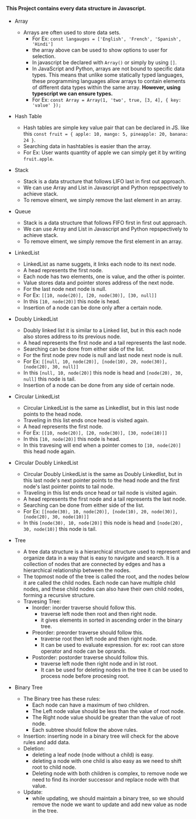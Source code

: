 #### This Project contains every data structure in Javascript.

- Array
    - Arrays are often used to store data sets.
        - For Ex: `const langauges = ['English', 'French', 'Spanish', 'Hindi']`
        - the array above can be used to show options to user for selection.
        - In javascript be declared with `Array()` or simply by using `[]`.
        - In JavaScript and Python, arrays are not bound to specific data types. This means that unlike some statically typed languages, these programming languages allow arrays to contain elements of different data types within the same array. **However, using typescript we can ensure types.**
        - For Ex: `const Array = Array(1, 'two', true, [3, 4], { key: 'value' });`

- Hash Table
    - Hash tables are simple key value pair that can be declared in JS. like this `const fruit = { apple: 10, mango: 5, pineapple: 20, banana: 24 }`. 
    - Searching data in hashtables is easier than the array.
    - For Ex: User wants quantity of apple we can simply get it by writing `fruit.apple`.

- Stack
    - Stack is a data structure that follows LIFO last in first out approach.
    - We can use Array and List in Javascript and Python repspectively to achieve stack.
    - To remove elment, we simply remove the last element in an array.

- Queue 
    - Stack is a data structure that follows FIFO first in first out approach.
    - We can use Array and List in Javascript and Python repspectively to achieve stack.
   - To remove elment, we simply remove the first element in an array.

- LinkedList
    - LinkedList as name suggets, it links each node to its next node.
    - A head represents the first node.
    - Each node has two elements, one is value, and the other is pointer.
    - Value stores data and pointer stores address of the next node.
    - For the last node next node is null.
    - For Ex: `[[10, node(20)], [20, node(30)], [30, null]]`
    - In this `[10, node(20)]` this node is head.
    - Insertion of a node can be done only after a certain node.
    
- Doubly LinkedList
    - Doubly linked list it is similar to a Linked list, but in this each node also stores address to its previous node.   
    - A head represents the first node and a tail represents the last node.
    - Searching can be done from either side of the list.
    - For the first node prev node is null and last node next node is null.
    - For Ex: `[[null, 10, node(20)], [node(10), 20, node(30)], [node(20), 30, null]]`
    - In this `[null, 10, node(20)]` this node is head and `[node(20), 30, null]` this node is tail.
    - Insertion of a node can be done from any side of certain node.

- Circular LinkedList
    - Circular LinkedList is the same as Linkedlist, but in this last node points to the head node. 
    - Traveling in this list ends once head is visited again.
    - A head represents the first node.
    - For Ex: `[[10, node(20)], [20, node(30)], [30, node(10)]]`
    - In this `[10, node(20)]` this node is head.
    - In this travesing will end when a pointer comes to `[10, node(20)]` this head node again.

- Circular Doubly LinkedList
    - Circular Doubly LinkedList is the same as Doubly Linkedlist, but in this last node's next pointer points to the head node and the first node's last pointer points to tail node.
    - Traveling in this list ends once head or tail node is visited again.
    - A head represents the first node and a tail represents the last node.
    - Searching can be done from either side of the list.
    - For Ex: `[[node(30), 10, node(20)], [node(10), 20, node(30)], [node(20), 30, node(10)]]`
    - In this `[node(30), 10, node(20)]` this node is head and `[node(20), 30, node(10)]` this node is tail.

- Tree
    - A tree data structure is a hierarchical structure used to represent and organize data in a way that is easy to navigate and search. It is a collection of nodes that are connected by edges and has a hierarchical relationship between the nodes. 
    - The topmost node of the tree is called the root, and the nodes below it are called the child nodes. Each node can have multiple child nodes, and these child nodes can also have their own child nodes, forming a recursive structure.
    - Travesing Tree:
        - Inorder: inorder traverse should follow this.
            - traverse left node then root and then right node.
            - it gives elements in sorted in ascending order in the binary tree.
        - Preorder: preorder traverse should follow this.
            - traverse root then left node and then right node.
            - It can be used to evaluate expression. for ex: root can store operator and node can be oprands.
        - Postorder: postorder traverse should follow this.
          - traverse left node then right node and in lst root.
          - It can be used for deleting nodes in the tree it can be used to process node before procesing root.
 
- Binary Tree
    - The Binary tree has these rules:  
        - Each node can have a maximum of two children. 
        - The Left node value should be less than the value of root node.
        - The Right node value should be greater than the value of root node.
        - Each subtree should follow the above rules.
    - Insertion: inserting node in a binary tree will check for the above rules and add data.
    - Deletion: 
        - deleting a leaf node (node without a child) is easy. 
        - deleting a node with one child is also easy as we need to shift root to child node.
        - Deleting node with both children is complex, to remove node we need to find its inorder successor and replace node with that value.
    - Update:
        - while updating, we should maintain a binary tree, so we should remove the node we want to update and add new value as node in the tree.